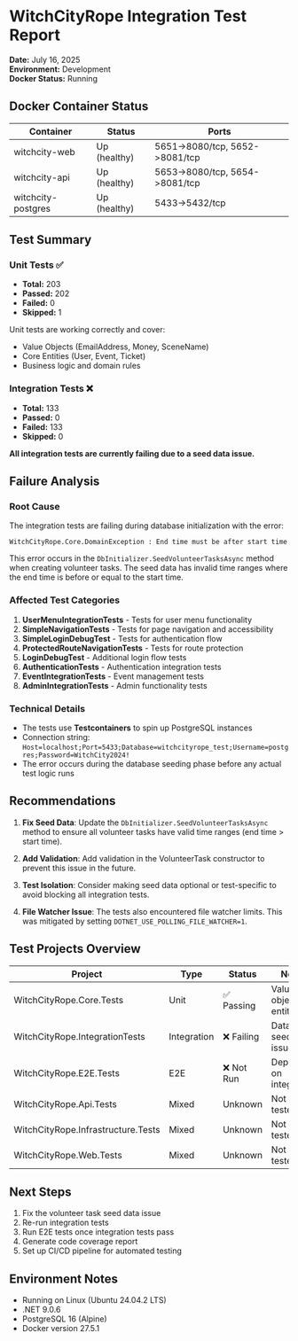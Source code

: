 # WitchCityRope Integration Test Report

**Date:** July 16, 2025  
**Environment:** Development  
**Docker Status:** Running

## Docker Container Status
| Container | Status | Ports |
|-----------|--------|-------|
| witchcity-web | Up (healthy) | 5651->8080/tcp, 5652->8081/tcp |
| witchcity-api | Up (healthy) | 5653->8080/tcp, 5654->8081/tcp |
| witchcity-postgres | Up (healthy) | 5433->5432/tcp |

## Test Summary

### Unit Tests ✅
- **Total:** 203
- **Passed:** 202
- **Failed:** 0
- **Skipped:** 1

Unit tests are working correctly and cover:
- Value Objects (EmailAddress, Money, SceneName)
- Core Entities (User, Event, Ticket)
- Business logic and domain rules

### Integration Tests ❌
- **Total:** 133
- **Passed:** 0
- **Failed:** 133
- **Skipped:** 0

**All integration tests are currently failing due to a seed data issue.**

## Failure Analysis

### Root Cause
The integration tests are failing during database initialization with the error:
```
WitchCityRope.Core.DomainException : End time must be after start time
```

This error occurs in the `DbInitializer.SeedVolunteerTasksAsync` method when creating volunteer tasks. The seed data has invalid time ranges where the end time is before or equal to the start time.

### Affected Test Categories
1. **UserMenuIntegrationTests** - Tests for user menu functionality
2. **SimpleNavigationTests** - Tests for page navigation and accessibility
3. **SimpleLoginDebugTest** - Tests for authentication flow
4. **ProtectedRouteNavigationTests** - Tests for route protection
5. **LoginDebugTest** - Additional login flow tests
6. **AuthenticationTests** - Authentication integration tests
7. **EventIntegrationTests** - Event management tests
8. **AdminIntegrationTests** - Admin functionality tests

### Technical Details
- The tests use **Testcontainers** to spin up PostgreSQL instances
- Connection string: `Host=localhost;Port=5433;Database=witchcityrope_test;Username=postgres;Password=WitchCity2024!`
- The error occurs during the database seeding phase before any actual test logic runs

## Recommendations

1. **Fix Seed Data**: Update the `DbInitializer.SeedVolunteerTasksAsync` method to ensure all volunteer tasks have valid time ranges (end time > start time).

2. **Add Validation**: Add validation in the VolunteerTask constructor to prevent this issue in the future.

3. **Test Isolation**: Consider making seed data optional or test-specific to avoid blocking all integration tests.

4. **File Watcher Issue**: The tests also encountered file watcher limits. This was mitigated by setting `DOTNET_USE_POLLING_FILE_WATCHER=1`.

## Test Projects Overview

| Project | Type | Status | Notes |
|---------|------|--------|-------|
| WitchCityRope.Core.Tests | Unit | ✅ Passing | Value objects, entities |
| WitchCityRope.IntegrationTests | Integration | ❌ Failing | Database seed issue |
| WitchCityRope.E2E.Tests | E2E | ❌ Not Run | Depends on integration |
| WitchCityRope.Api.Tests | Mixed | Unknown | Not fully tested |
| WitchCityRope.Infrastructure.Tests | Mixed | Unknown | Not fully tested |
| WitchCityRope.Web.Tests | Mixed | Unknown | Not fully tested |

## Next Steps

1. Fix the volunteer task seed data issue
2. Re-run integration tests
3. Run E2E tests once integration tests pass
4. Generate code coverage report
5. Set up CI/CD pipeline for automated testing

## Environment Notes

- Running on Linux (Ubuntu 24.04.2 LTS)
- .NET 9.0.6
- PostgreSQL 16 (Alpine)
- Docker version 27.5.1